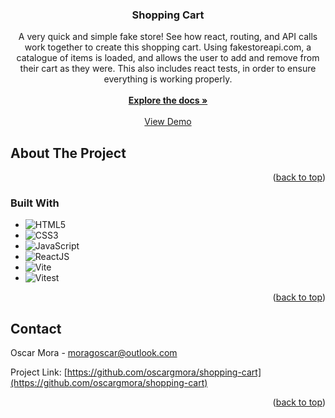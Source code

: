 <!-- Improved compatibility of back to top link: See: https://github.com/othneildrew/Best-README-Template/pull/73 -->
<a name="readme-top"></a>
<!--
*** Thanks for checking out the Best-README-Template. If you have a suggestion
*** that would make this better, please fork the repo and create a pull request
*** or simply open an issue with the tag "enhancement".
*** Don't forget to give the project a star!
*** Thanks again! Now go create something AMAZING! :D
-->

<h3 align="center">Shopping Cart</h3>

  <p align="center">
    A very quick and simple fake store! See how react, routing, and API calls work together to create this shopping cart. Using fakestoreapi.com, a catalogue of items is loaded, and allows the user to add and remove from their cart as they were.      This also includes react tests, in order to ensure everything is working properly.
    <br />
    <br />
    <a href="https://github.com/oscargmora/shopping-cart"><strong>Explore the docs »</strong></a>
    <br />
    <br />
    <a href="https://oscars-shopping-cart.netlify.app/">View Demo</a>
  </p>
</div>


<!-- ABOUT THE PROJECT -->
## About The Project

<!-- [![Product Name Screen Shot][product-screenshot]](https://example.com) -->


<p align="right">(<a href="#readme-top">back to top</a>)</p>



### Built With

* ![HTML5](https://img.shields.io/badge/HTML5%20-%23E34F26.svg?style=for-the-badge&logo=html5&logoColor=white)
* ![CSS3](https://img.shields.io/badge/CSS%20-%231572B6.svg?style=for-the-badge&logo=css3&logoColor=white)
* ![JavaScript](https://img.shields.io/badge/JavaScript%20-%23F7DF1E.svg?style=for-the-badge&logo=javascript&logoColor=black)
* ![ReactJS](https://img.shields.io/badge/ReactJS%20-%23464949.svg?style=for-the-badge&logo=react&logoColor=00d7fe)
* ![Vite](https://img.shields.io/badge/Vite%20-%23ffc228.svg?style=for-the-badge&logo=vite)
* ![Vitest](https://img.shields.io/badge/Vitest%20-%232d2d2d.svg?style=for-the-badge&logo=vitest)

<p align="right">(<a href="#readme-top">back to top</a>)</p>

<!-- CONTACT -->
## Contact

Oscar Mora - moragoscar@outlook.com

Project Link: [https://github.com/oscargmora/shopping-cart](https://github.com/oscargmora/shopping-cart)

<p align="right">(<a href="#readme-top">back to top</a>)</p>
